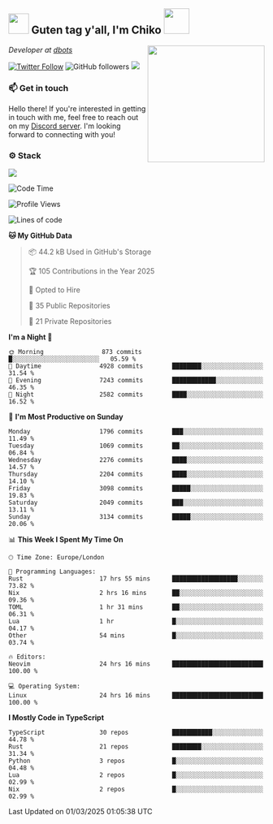 <h2><img src="https://cdn.discordapp.com/emojis/1100181376730402906.gif?quality=lossless" width="40"> Guten tag y'all, I'm Chiko <img src="https://a.ppy.sh/15907233" width="50"></h2>
<a href="https://cataas.com"><img align='right' src="https://cataas.com/cat" width="230"></a>
<p><em>Developer at <a href="https://github.com/dbotsfun">dbots</a></em></p>

[![Twitter Follow](https://img.shields.io/twitter/follow/chikoxq?label=Follow)](https://twitter.com/intent/follow?screen_name=chikoxq)
![GitHub followers](https://img.shields.io/github/followers/chikof?label=Follow&style=social)
![](https://komarev.com/ghpvc/?username=chikof&color=blue)

### 📫 Get in touch
Hello there! If you're interested in getting in touch with me, feel free to reach out on my [Discord server](https://discord.gg/sejc7TnX6N). I'm looking forward to connecting with you!

### ⚙️ Stack
[![](https://skillicons.dev/icons?i=git,kubernetes,docker,js,ts,cloudflare,css,deno,express,graphql,html,mongodb,nestjs,py,react,apollo,bash,java,lua,nextjs,netlify,nodejs,ps,powershell,rust,neovim,tauri,sentry,postgres,tailwind,prisma,actix,workers)](https://skillicons.dev)

<!--START_SECTION:waka-->
![Code Time](http://img.shields.io/badge/Code%20Time-2%2C143%20hrs%2032%20mins-blue)

![Profile Views](http://img.shields.io/badge/Profile%20Views-0-blue)

![Lines of code](https://img.shields.io/badge/From%20Hello%20World%20I%27ve%20Written-8.9%20million%20lines%20of%20code-blue)

**🐱 My GitHub Data** 

> 📦 44.2 kB Used in GitHub's Storage 
 > 
> 🏆 105 Contributions in the Year 2025
 > 
> 💼 Opted to Hire
 > 
> 📜 35 Public Repositories 
 > 
> 🔑 21 Private Repositories 
 > 
**I'm a Night 🦉** 

```text
🌞 Morning                873 commits         █░░░░░░░░░░░░░░░░░░░░░░░░   05.59 % 
🌆 Daytime                4928 commits        ████████░░░░░░░░░░░░░░░░░   31.54 % 
🌃 Evening                7243 commits        ████████████░░░░░░░░░░░░░   46.35 % 
🌙 Night                  2582 commits        ████░░░░░░░░░░░░░░░░░░░░░   16.52 % 
```
📅 **I'm Most Productive on Sunday** 

```text
Monday                   1796 commits        ███░░░░░░░░░░░░░░░░░░░░░░   11.49 % 
Tuesday                  1069 commits        ██░░░░░░░░░░░░░░░░░░░░░░░   06.84 % 
Wednesday                2276 commits        ████░░░░░░░░░░░░░░░░░░░░░   14.57 % 
Thursday                 2204 commits        ████░░░░░░░░░░░░░░░░░░░░░   14.10 % 
Friday                   3098 commits        █████░░░░░░░░░░░░░░░░░░░░   19.83 % 
Saturday                 2049 commits        ███░░░░░░░░░░░░░░░░░░░░░░   13.11 % 
Sunday                   3134 commits        █████░░░░░░░░░░░░░░░░░░░░   20.06 % 
```


📊 **This Week I Spent My Time On** 

```text
🕑︎ Time Zone: Europe/London

💬 Programming Languages: 
Rust                     17 hrs 55 mins      ██████████████████░░░░░░░   73.82 % 
Nix                      2 hrs 16 mins       ██░░░░░░░░░░░░░░░░░░░░░░░   09.36 % 
TOML                     1 hr 31 mins        ██░░░░░░░░░░░░░░░░░░░░░░░   06.31 % 
Lua                      1 hr                █░░░░░░░░░░░░░░░░░░░░░░░░   04.17 % 
Other                    54 mins             █░░░░░░░░░░░░░░░░░░░░░░░░   03.74 % 

🔥 Editors: 
Neovim                   24 hrs 16 mins      █████████████████████████   100.00 % 

💻 Operating System: 
Linux                    24 hrs 16 mins      █████████████████████████   100.00 % 
```

**I Mostly Code in TypeScript** 

```text
TypeScript               30 repos            ███████████░░░░░░░░░░░░░░   44.78 % 
Rust                     21 repos            ████████░░░░░░░░░░░░░░░░░   31.34 % 
Python                   3 repos             █░░░░░░░░░░░░░░░░░░░░░░░░   04.48 % 
Lua                      2 repos             █░░░░░░░░░░░░░░░░░░░░░░░░   02.99 % 
Nix                      2 repos             █░░░░░░░░░░░░░░░░░░░░░░░░   02.99 % 
```




 Last Updated on 01/03/2025 01:05:38 UTC
<!--END_SECTION:waka-->


<!--
<p align="center">
     <a href="https://discord.gg/HhybNhchcC"><img src="https://invidget.switchblade.xyz/sejc7TnX6N" align="center" ><a>
</p> 
-->
